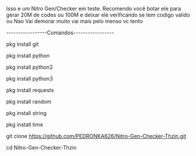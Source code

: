Isso e um Nitro Gen/Checker em teste. Recomendo você botar ele para gerar 20M de codes ou 100M e deixar ele verificando se tem codigo valido ou Nao
Vai demorar muito vai mais pelo menso vc tento

-----------------Comandos-----------------

pkg install git

pkg install python

pkg install python2

pkg install python3

pkg install requests

pkg install random

pkg install string

pkg install time

git clone https://github.com/PEDRONKA626/Nitro-Gen-Checker-Thzin.git

cd Nitro-Gen-Checker-Thzin
